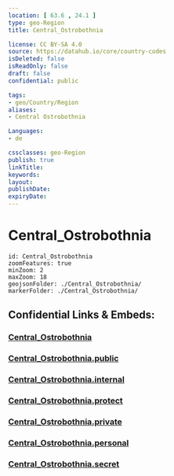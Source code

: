 ```yaml
---
location: [ 63.6 , 24.1 ] 
type: geo-Region
title: Central_Ostrobothnia

license: CC BY-SA 4.0
source: https://datahub.io/core/country-codes
isDeleted: false
isReadOnly: false
draft: false
confidential: public

tags:
- geo/Country/Region
aliases:
- Central Ostrobothnia

Languages:
- de

cssclasses: geo-Region
publish: true
linkTitle: 
keywords: 
layout: 
publishDate: 
expiryDate: 
---
```


# Central_Ostrobothnia

```leaflet
id: Central_Ostrobothnia
zoomFeatures: true 
minZoom: 2 
maxZoom: 18
geojsonFolder: ./Central_Ostrobothnia/
markerFolder: ./Central_Ostrobothnia/
```


## Confidential Links & Embeds: 

### [Central_Ostrobothnia](/_Standards/Earth/Continent/Europe/Europe~North/Finland/Provinces~Finland/Western_Finland/counties~Western_Finland/Central_Ostrobothnia.md) 

### [Central_Ostrobothnia.public](/_public/Earth/Continent/Europe/Europe~North/Finland/Provinces~Finland/Western_Finland/counties~Western_Finland/Central_Ostrobothnia.public.md) 

### [Central_Ostrobothnia.internal](/_internal/Earth/Continent/Europe/Europe~North/Finland/Provinces~Finland/Western_Finland/counties~Western_Finland/Central_Ostrobothnia.internal.md) 

### [Central_Ostrobothnia.protect](/_protect/Earth/Continent/Europe/Europe~North/Finland/Provinces~Finland/Western_Finland/counties~Western_Finland/Central_Ostrobothnia.protect.md) 

### [Central_Ostrobothnia.private](/_private/Earth/Continent/Europe/Europe~North/Finland/Provinces~Finland/Western_Finland/counties~Western_Finland/Central_Ostrobothnia.private.md) 

### [Central_Ostrobothnia.personal](/_personal/Earth/Continent/Europe/Europe~North/Finland/Provinces~Finland/Western_Finland/counties~Western_Finland/Central_Ostrobothnia.personal.md) 

### [Central_Ostrobothnia.secret](/_secret/Earth/Continent/Europe/Europe~North/Finland/Provinces~Finland/Western_Finland/counties~Western_Finland/Central_Ostrobothnia.secret.md)


